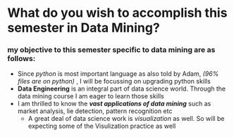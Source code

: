 # What do you wish to accomplish this semester in Data Mining?
### my objective to this semester specific to data mining are as follows: 
- Since *python* is most important language as also told by Adam, *(96% files are on python)* , I will be focussing on upgrading python skills
- **Data Engineering** is an integral part of data science world. Through the data mining course I am eager to learn those skills 
- I am thrilled to know the ***vast applications of data mining*** such as market analysis, lie detection, pattern recognition etc
    - A great deal of data science work is *visualization* as well. So will be expecting some of the Visulization practice as well



